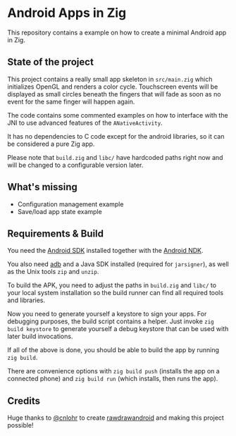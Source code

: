 # Android Apps in Zig

This repository contains a example on how to create a minimal Android app in Zig.

## State of the project
This project contains a really small app skeleton in `src/main.zig` which initializes OpenGL and renders a color cycle. Touchscreen events will be displayed as small circles beneath the fingers that will fade as soon as no event for the same finger will happen again.

The code contains some commented examples on how to interface with the JNI to use advanced features of the `ANativeActivity`.

It has no dependencies to C code except for the android libraries, so it can be considered a pure Zig app.

Please note that `build.zig` and `libc/` have hardcoded paths right now and will be changed to a configurable version later.

## What's missing
- Configuration management example
- Save/load app state example

## Requirements & Build

You need the [Android SDK](https://developer.android.com/studio#command-tools) installed together with the [Android NDK](https://developer.android.com/ndk).

You also need [adb](https://developer.android.com/studio/command-line/adb) and a Java SDK installed (required for `jarsigner`), as well as the Unix tools `zip` and `unzip`.

To build the APK, you need to adjust the paths in `build.zig` and `libc/` to your local system installation so the build runner can find all required tools and libraries.

Now you need to generate yourself a keystore to sign your apps. For debugging purposes, the build script contains a helper. Just invoke `zig build keystore` to generate yourself a debug keystore that can be used with later build invocations. 

If all of the above is done, you should be able to build the app by running `zig build`.

There are convenience options with `zig build push` (installs the app on a connected phone) and `zig build run` (which installs, then runs the app).

## Credits
Huge thanks to [@cnlohr](https://github.com/cnlohr) to create [rawdrawandroid](https://github.com/cnlohr/rawdrawandroid) and making this project possible!